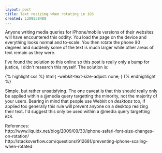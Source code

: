 ```yaml
---
layout: post
title: Text resizing when rotating in iOS
created: 1309338400
---
```

<p>Anyone writing media queries for iPhone/mobile versions of their websites will have encountered this oddity: You load the page on the device and everything looks normal and to-scale. You then rotate the phone 90 degrees and suddenly some of the text is much larger while other areas of text remain as they were.</p><p>I've found the solution to this online so this post is really only a bump for justice, I didn't research this myself. The solution is:</p>
{% highlight css %}
html{
	-webkit-text-size-adjust: none;
}
{% endhighlight %}
<p>Simple, but rather unsatisfying. The one caveat is that this should really only be applied within a @media query targetting the minority, not the majority of your users. Bearing in mind that people use Webkit on <em>desktops</em> too, if applied too generally this rule will prevent anyone on a desktop resizing their text. I'd suggest this only be used within a @media query targetting iOS.</p><p>References:<br />http://www.liquidx.net/blog/2009/09/30/iphone-safari-font-size-changes-on-rotation/<br />http://stackoverflow.com/questions/912681/preventing-iphone-scaling-when-rotated</p>
